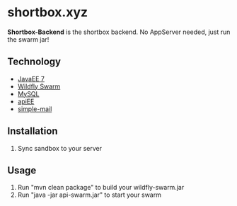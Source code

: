 shortbox.xyz
======
**Shortbox-Backend** is the shortbox backend.
No AppServer needed, just run the swarm jar!

## Technology
* [JavaEE 7](https://docs.oracle.com/javaee/7/) 
* [Wildfly Swarm](http://wildfly-swarm.io/)
* [MySQL](https://www.mysql.com/de/)
* [apiEE](https://www.phillip-kruger.com/post/apiee/)
* [simple-mail](http://www.simplejavamail.org/)

## Installation
1. Sync sandbox to your server

## Usage
1. Run "mvn clean package" to build your wildfly-swarm.jar
2. Run "java -jar api-swarm.jar" to start your swarm
